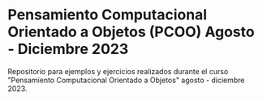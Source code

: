 # Pensamiento Computacional Orientado a Objetos (PCOO) Agosto - Diciembre 2023
Repositorio para ejemplos y ejercicios realizados durante el curso "Pensamiento Computacional Orientado a Objetos" agosto - diciembre 2023.
